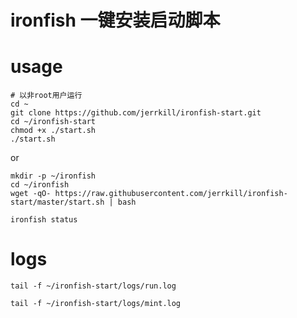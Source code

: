 # ironfish 一键安装启动脚本

# usage


```
# 以非root用户运行
cd ~
git clone https://github.com/jerrkill/ironfish-start.git
cd ~/ironfish-start
chmod +x ./start.sh
./start.sh
```


or

```
mkdir -p ~/ironfish
cd ~/ironfish
wget -qO- https://raw.githubusercontent.com/jerrkill/ironfish-start/master/start.sh | bash
```

`ironfish status`



# logs

`tail -f ~/ironfish-start/logs/run.log`

`tail -f ~/ironfish-start/logs/mint.log`


